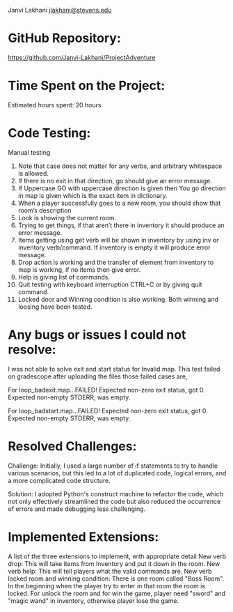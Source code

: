 Janvi Lakhani jlakhani@stevens.edu

# GitHub Repository:

https://github.com/Janvi-Lakhani/ProjectAdventure

# Time Spent on the Project:

Estimated hours spent: 20 hours

# Code Testing:

Manual testing

1. Note that case does not matter for any verbs, and arbitrary whitespace is allowed.
2. If there is no exit in that direction, go should give an error message.
3. If Uppercase GO with uppercase direction is given then You go direction in map is given which is the exact item in dictionary.
4. When a player successfully goes to a new room, you should show that room’s description
5. Look is showing the current room.
6. Trying to get things, if that aren’t there in inventory it should produce an error message.
7. Items getting using get verb will be shown in inventory by using inv or inventory verb/command. If inventory is empty it will produce error message.
8. Drop action is working and the transfer of element from inventory to map is working, if no items then give error.
9. Help is giving list of commands.
10. Quit testing with keyboard interruption CTRL+C or by giving quit command.
11. Locked door and Winning condition is also working. Both winning and loosing have been tested.

# Any bugs or issues I could not resolve:

I was not able to solve exit and start status for Invalid map. This test failed on gradescope after uploading the files those failed cases are,

For loop_badexit.map...FAILED!
Expected non-zero exit status, got 0.
Expected non-empty STDERR, was empty.

For loop_badstart.map...FAILED!
Expected non-zero exit status, got 0.
Expected non-empty STDERR, was empty.

# Resolved Challenges:

Challenge: Initially, I used a large number of if statements to try to handle various scenarios, but this led to a lot of duplicated code, logical errors, and a more complicated code structure.

Solution: I adopted Python's construct machine to refactor the code, which not only effectively streamlined the code but also reduced the occurrence of errors and made debugging less challenging.

# Implemented Extensions:

A list of the three extensions to implement, with appropriate detail
New verb drop: This will take items from Inventory and put it down in the room.
New verb help: This will tell players what the valid commands are.
New verb locked room and winning condition: There is one room called "Boss Room". In the beginning when the player try to enter in that room the room is locked. For unlock the room and for win the game, player need "sword" and "magic wand" in inventory, otherwise player lose the game.
